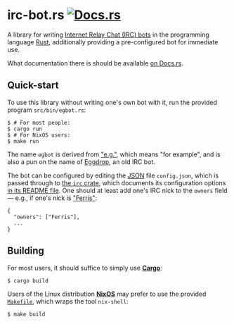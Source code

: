 irc-bot.rs [![Docs.rs][b-docs]][docs]
===

A library for writing [Internet Relay Chat (IRC) bots] in the programming
language [Rust], additionally providing a pre-configured bot for immediate
use.

[Internet Relay Chat (IRC) bots]: <https://en.wikipedia.org/wiki/IRC_bot>
[Rust]: <https://www.rust-lang.org>

What documentation there is should be available [on Docs.rs][docs].

[docs]: <https://docs.rs/irc-bot>
[b-docs]: <https://docs.rs/irc-bot/badge.svg>


Quick-start
---

To use this library without writing one's own bot with it, run the provided
program `src/bin/egbot.rs`:

    $ # For most people:
    $ cargo run
    $ # For NixOS users:
    $ make run

The name `egbot` is derived from ["e.g."], which means "for example", and is
also a pun on the name of [Eggdrop], an old IRC bot.

["e.g."]: <https://en.wiktionary.org/wiki/e.g.>
[Eggdrop]: <https://en.wikipedia.org/wiki/Eggdrop>

The bot can be configured by editing the [JSON] file `config.json`, which is
passed through to [the `irc` crate], which documents its configuration options
[in its README file][`irc` config]. One should at least add one's IRC nick to
the `owners` field — e.g., if one's nick is ["Ferris"]:

    {
      "owners": ["Ferris"],
      ...
    }

[JSON]: <https://en.wikipedia.org/wiki/JSON>
[the `irc` crate]: <https://crates.io/crates/irc>
[`irc` config]: <https://github.com/aatxe/irc#configuration>
["Ferris"]: <http://www.rustacean.net>


Building
---

For most users, it should suffice to simply use **[Cargo]**:

    $ cargo build

[Cargo]: <http://doc.crates.io>

Users of the Linux distribution **[NixOS]** may prefer to use the provided
[`Makefile`], which wraps the tool `nix-shell`:

    $ make build

[NixOS]: <https://nixos.org>
[`Makefile`]: <https://github.com/8573/irc-bot.rs/blob/master/Makefile>

